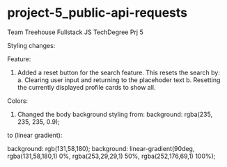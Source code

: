 # project-5_public-api-requests
 Team Treehouse Fullstack JS TechDegree Prj 5

 Styling changes:

 Feature:

 1. Added a reset button for the search feature. This resets the search by:
    a. Clearing user input and returning to the placehoder text
    b. Resetting the currently displayed profile cards to show all.

 Colors:

 1. Changed the body background styling from:
 background: rgba(235, 235, 235, 0.9);

 to (linear gradient):

 background: rgb(131,58,180);
 background: linear-gradient(90deg, rgba(131,58,180,1) 0%, rgba(253,29,29,1) 50%, rgba(252,176,69,1) 100%);
